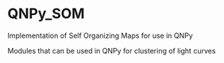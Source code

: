 # QNPy_SOM
Implementation of Self Organizing Maps for use in QNPy

Modules that can be used in QNPy for clustering of light curves
